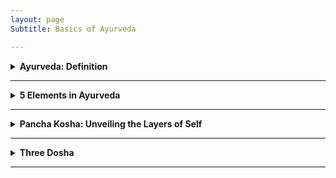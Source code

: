 ```yaml
---
layout: page
Subtitle: Basics of Ayurveda

---
```


<details>

<summary style="font-weight:bold;">Ayurveda: Definition </summary> 

Ayurveda, derived from the Sanskrit words "ayur" (life) and "veda" (science or knowledge), is an ancient holistic healing system that originated in India over 5,000 years ago. It is often referred to as the "science of life" and aims to promote optimal health through a comprehensive approach addressing the mind, body, and spirit.

स्वस्थस्य स्वास्थ्य रक्षणम्, आतुरस्य विकार प्रशमनं च!
Swasthasya Swasthya Rakshanam, Aturasya Vikar Prashamanam cha!
Meaning: (Ayurveda) maintain the well-being of those who are healthy and to alleviate the ailments of those who are ill. Ayurveda's focus extends beyond mere absence of physical disease, emphasizing the maintenance of overall health.

The following indicators suggest a state of good health:

**Agni (अग्नि)**: Regular hunger and efficient digestion.

**Mala (मल)**: Proper elimination of bodily wastes.

**Nidra (निद्रा)**: Quality sleep and refreshed awakening.

**Bala (बल)**: Natural strength and robust immunity.

**Manas Prasannata (मनः प्रसन्नता)**: Mental tranquility and contentment.

**Ojas (ओजस्**): Stable energy levels throughout the day.

**Dosha Samya (दोष साम्य)**: Balance of Vata, Pitta, and Kapha.

**Dhatu Sarata (धातु सारता)**: Optimal functioning of tissues and waste products.

**Indriya Prasannata (इन्द्रिय प्रसन्नता)**: Well-functioning senses and mental clarity.

**Atma Bodha (आत्म बोध)**: Sense of spiritual well-being.

**Ritu Satmya (ऋतु सात्म्य)**: Adaptability to seasonal changes.

**Dinacharya (दिनचर्या)**: Following a healthy daily routine.

**Sadvritta (सद्वृत्त)**: Practicing good conduct and social hygiene.

</details>

---

<details>

<summary style="font-weight:bold;">5 Elements in Ayurveda </summary>

In the ancient Sanskrit texts of Ayurveda, particularly the Charaka Samhita and Sushruta Samhita, we find profound teachings about the Pancha Mahabhuta - the Five Great Elements. These elements - Akasha (Ether), Vayu (Air), Agni (Fire), Jala (Water), and Prithvi (Earth) - are not merely physical substances, but rather the fundamental principles that govern all of creation.

**Akasha: The Essence of Space (Ether)**
In Ayurveda, Akasha represents space and is associated with the ears and sound. Modern medicine recognizes the importance of cellular spaces and interstitial fluids in maintaining homeostasis. The concept of Akasha may relate to the extracellular matrix and its role in cell signaling and tissue function. The Taittiriya Upanishad speaks of Akasha as the primordial element from which all others emerge. It is described as subtle, all-pervading, and the container for all existence. 

**Vayu: The Breath of Life (Air)**
Vayu governs movement and is linked to the skin and touch. Prana, the vital life force, is a manifestation of Vayu. In Ayurvedic physiology, Vayu governs all bodily movements, from the beating of our hearts to the flow of our thoughts. This element's properties align with our current understanding of the nervous system and cellular respiration. The movement of nerve impulses and the exchange of gases in the lungs exemplify Vayu's principles in action.

**Agni: The Transformative Fire**
Agni is the element of transformation, associated with vision and metabolism. The Charaka Samhita emphasizes its role in digestion, metabolism, and the conversion of food into bodily tissues. In modern physiology, we can draw parallels between Agni and the body's metabolic processes, including enzyme function and the electron transport chain in mitochondria.

**Jala: The Flowing Waters**
Jala represents cohesion and fluidity, connected to taste and bodily fluids. This concept aligns with our understanding of blood plasma, lymph, and the importance of hydration in maintaining cellular function and overall health.

**Prithvi: The Stable Earth**
Prithvi provides structure and stability, associated with smell and solid tissues. In contemporary terms, we can relate this to the musculoskeletal system, connective tissues, and the body's structural components.

As we delve deeper into Ayurvedic wisdom, we see how these elements combine to form the three doshas - Vata, Pitta, and Kapha - which are central to Ayurvedic diagnosis and treatment. By working with these elemental principles, Ayurveda offers a profound path to health and self-realization, rooted in the timeless wisdom of ancient India.

</details>

---

<details>

<summary style="font-weight:bold;">Pancha Kosha: Unveiling the Layers of Self </summary>

Pancha means "five" in Sanskrit, and Kosha means "sheath" or "layer." The Pancha Koshas are five interconnected layers of our existence, each one more subtle than the last.

**Annamaya Kosha: The Physical Layer**
This is our outermost layer – the physical body we can see and touch. It's called Annamaya because it's nourished by food (Anna). In Ayurveda, we focus on proper nutrition and exercise to keep this layer healthy.

**Pranamaya Kosha: The Energy Layer**
Just beneath our physical body lies our energy body. This layer is all about the life force, or Prana, that animates us. Pranayama (breathing exercises) and yoga asanas work directly with this kosha.

**Manomaya Kosha: The Mental Layer**
Our thoughts, emotions, and sensory experiences make up this layer. It's where our likes, dislikes, and daily mental chatter reside. Meditation and mindfulness practices can help balance this kosha.

**Vijnanamaya Kosha: The Wisdom Layer**
This is our intellectual and intuitive layer. It's where we process information, make decisions, and tap into our higher wisdom. Studying spiritual texts and practicing self-reflection nurtures this kosha.

**Anandamaya Kosha: The Bliss Layer**
The innermost layer is pure bliss. It's our connection to universal consciousness and our true nature. Deep meditation and spiritual practices help us access this layer.

![image](https://github.com/user-attachments/assets/7f8a9e1e-2795-4b19-82d7-8e9a9893e17f)

In Ayurveda, true health and happiness come from balancing all these layers. When we only focus on the physical body, we miss out on the deeper aspects of our being that influence our well-being. Remember, the journey through the Pancha Koshas is a lifelong exploration. Be patient and compassionate with yourself as you delve deeper into each layer. With time and practice, you'll discover a profound sense of wholeness and connection to your true self.

</details>

---

<details>

<summary style="font-weight:bold;">Three Dosha </summary>

In Ayurveda, "dosha" refers to the three fundamental bodily humors: Vata, Pitta, and Kapha. These doshas govern the body's physiological and psychological functions, and their balance is crucial for maintaining health. The term "dosha" is derived from the Sanskrit word 'dus,' meaning 'to err,' implying a tendency to become imbalanced or faulty. In their balanced state, known as "prakrti," doshas support health and well-being. However, when imbalanced, or in their "vikrti" state, they can disrupt bodily tissues (dhatus) and lead to illness. Each dosha has distinct characteristics and influences different aspects of the body and mind, contributing to an individual's unique constitution.

These doshas are not merely abstract concepts but dynamic forces that shape our individual constitutions. Let's explore each dosha in detail:

**Vata: The Energy of Movement**
Vata embodies the elements of air and ether.
Vata is responsible for all movement, motion, and flow throughout the body (both gross and subtle body). It governs all bodily activities, ensuring that processes such as circulation, respiration, and nerve impulses function smoothly.

**Pitta: The Energy of Transformation**
Pitta represents fire and water elements. 
Pitta dosha is associated with metabolism at every level of the body. It governs all transformations, including digestion, absorption, and assimilation, at the organ, tissue, and cellular levels.

**Kapha: The Energy of Structure**
Kapha combines earth and water elements. 
Kapha dosha provides structure and stability to the body. It is involved in building, maintenance, and repair processes, ensuring that every cell, tissue, and organ system is well-structured and supported.

Balancing the Doshas
The key to health in Ayurveda lies in maintaining a balance of these doshas. When in equilibrium, they support vitality and well-being. However, imbalances can lead to dis-ease. 

</details>

---


